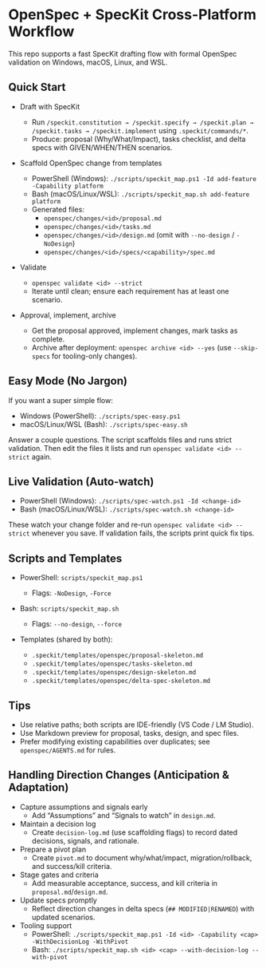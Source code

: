 # OpenSpec + SpecKit Cross-Platform Workflow

This repo supports a fast SpecKit drafting flow with formal OpenSpec validation on Windows, macOS, Linux, and WSL.

## Quick Start

- Draft with SpecKit
  - Run `/speckit.constitution → /speckit.specify → /speckit.plan → /speckit.tasks → /speckit.implement` using `.speckit/commands/*`.
  - Produce: proposal (Why/What/Impact), tasks checklist, and delta specs with GIVEN/WHEN/THEN scenarios.

- Scaffold OpenSpec change from templates
  - PowerShell (Windows): `./scripts/speckit_map.ps1 -Id add-feature -Capability platform`
  - Bash (macOS/Linux/WSL): `./scripts/speckit_map.sh add-feature platform`
  - Generated files:
    - `openspec/changes/<id>/proposal.md`
    - `openspec/changes/<id>/tasks.md`
    - `openspec/changes/<id>/design.md` (omit with `--no-design` / `-NoDesign`)
    - `openspec/changes/<id>/specs/<capability>/spec.md`

- Validate
  - `openspec validate <id> --strict`
  - Iterate until clean; ensure each requirement has at least one scenario.

- Approval, implement, archive
  - Get the proposal approved, implement changes, mark tasks as complete.
  - Archive after deployment: `openspec archive <id> --yes` (use `--skip-specs` for tooling-only changes).

## Easy Mode (No Jargon)

If you want a super simple flow:

- Windows (PowerShell): `./scripts/spec-easy.ps1`
- macOS/Linux/WSL (Bash): `./scripts/spec-easy.sh`

Answer a couple questions. The script scaffolds files and runs strict validation. Then edit the files it lists and run `openspec validate <id> --strict` again.

## Live Validation (Auto‑watch)

- PowerShell (Windows): `./scripts/spec-watch.ps1 -Id <change-id>`
- Bash (macOS/Linux/WSL): `./scripts/spec-watch.sh <change-id>`

These watch your change folder and re-run `openspec validate <id> --strict` whenever you save. If validation fails, the scripts print quick fix tips.

## Scripts and Templates

- PowerShell: `scripts/speckit_map.ps1`
  - Flags: `-NoDesign`, `-Force`

- Bash: `scripts/speckit_map.sh`
  - Flags: `--no-design`, `--force`

- Templates (shared by both):
  - `.speckit/templates/openspec/proposal-skeleton.md`
  - `.speckit/templates/openspec/tasks-skeleton.md`
  - `.speckit/templates/openspec/design-skeleton.md`
  - `.speckit/templates/openspec/delta-spec-skeleton.md`

## Tips

- Use relative paths; both scripts are IDE-friendly (VS Code / LM Studio).
- Use Markdown preview for proposal, tasks, design, and spec files.
- Prefer modifying existing capabilities over duplicates; see `openspec/AGENTS.md` for rules.

## Handling Direction Changes (Anticipation & Adaptation)

- Capture assumptions and signals early
  - Add “Assumptions” and “Signals to watch” in `design.md`.
- Maintain a decision log
  - Create `decision-log.md` (use scaffolding flags) to record dated decisions, signals, and rationale.
- Prepare a pivot plan
  - Create `pivot.md` to document why/what/impact, migration/rollback, and success/kill criteria.
- Stage gates and criteria
  - Add measurable acceptance, success, and kill criteria in `proposal.md`/`design.md`.
- Update specs promptly
  - Reflect direction changes in delta specs (`## MODIFIED|RENAMED`) with updated scenarios.
- Tooling support
  - PowerShell: `./scripts/speckit_map.ps1 -Id <id> -Capability <cap> -WithDecisionLog -WithPivot`
  - Bash: `./scripts/speckit_map.sh <id> <cap> --with-decision-log --with-pivot`
